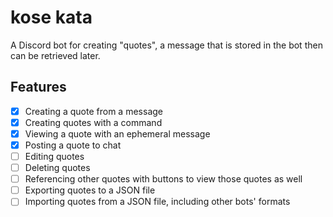 # kose kata

A Discord bot for creating "quotes", a message that is stored in the bot then can be retrieved later.

## Features

- [x] Creating a quote from a message
- [x] Creating quotes with a command
- [x] Viewing a quote with an ephemeral message
- [x] Posting a quote to chat
- [ ] Editing quotes
- [ ] Deleting quotes
- [ ] Referencing other quotes with buttons to view those quotes as well
- [ ] Exporting quotes to a JSON file
- [ ] Importing quotes from a JSON file, including other bots' formats
